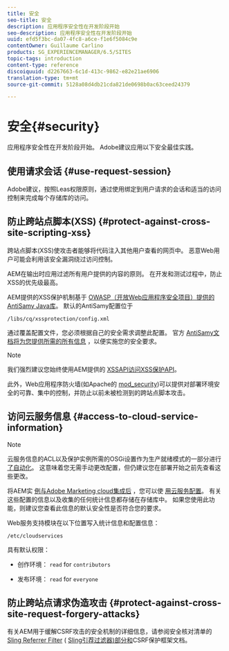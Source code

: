 ```yaml
---
title: 安全
seo-title: 安全
description: 应用程序安全性在开发阶段开始
seo-description: 应用程序安全性在开发阶段开始
uuid: efd5f3bc-da07-4fc8-a6ce-f1e6f5084c9e
contentOwner: Guillaume Carlino
products: SG_EXPERIENCEMANAGER/6.5/SITES
topic-tags: introduction
content-type: reference
discoiquuid: d2267663-6c1d-413c-9862-e82e21ae6906
translation-type: tm+mt
source-git-commit: 5128a08d4db21cda821de0698b0ac63ceed24379

---
```



# 安全{#security}

应用程序安全性在开发阶段开始。 Adobe建议应用以下安全最佳实践。

## 使用请求会话 {#use-request-session}

Adobe建议，按照Leas权限原则，通过使用绑定到用户请求的会话和适当的访问控制来完成每个存储库的访问。

## 防止跨站点脚本(XSS) {#protect-against-cross-site-scripting-xss}

跨站点脚本(XSS)使攻击者能够将代码注入其他用户查看的网页中。 恶意Web用户可能会利用该安全漏洞绕过访问控制。

AEM在输出时应用过滤所有用户提供的内容的原则。 在开发和测试过程中，防止XSS的优先级最高。

AEM提供的XSS保护机制基于 [OWASP（开放Web应用程序安全项目）提供的AntiSamy Java库](https://www.owasp.org/index.php/Category:OWASP_AntiSamy_Project)[](https://www.owasp.org/)。 默认的AntiSamy配置位于

`/libs/cq/xssprotection/config.xml`

通过覆盖配置文件，您必须根据自己的安全需求调整此配置。 官方 [AntiSamy文档将为您提供所需的所有信息](https://www.owasp.org/index.php/Category:OWASP_AntiSamy_Project) ，以便实施您的安全要求。

>[!NOTE]
>
>我们强烈建议您始终使用AEM提供的 [XSSAPI访问XSS保护API](https://helpx.adobe.com/experience-manager/6-5/sites/developing/using/reference-materials/javadoc/com/adobe/granite/xss/XSSAPI.html)。

此外，Web应用程序防火墙(如Apache的 [mod_security](https://www.modsecurity.org))可以提供对部署环境安全的可靠、集中的控制，并防止以前未被检测到的跨站点脚本攻击。

## 访问云服务信息 {#access-to-cloud-service-information}

>[!NOTE]
>
>云服务信息的ACL以及保护实例所需的OSGi设置作为生产就绪模式的一部分进行 [了自动化](/help/sites-administering/production-ready.md)。 这意味着您无需手动更改配置，但仍建议您在部署开始之前先查看这些更改。

将AEM实 [例与Adobe Marketing cloud集成后](/help/sites-administering/marketing-cloud.md) ，您可以使 [用云服务配置](/help/sites-developing/extending-cloud-config.md)。 有关这些配置的信息以及收集的任何统计信息都存储在存储库中。 如果您使用此功能，则建议您查看此信息的默认安全性是否符合您的要求。

Web服务支持模块在以下位置写入统计信息和配置信息：

`/etc/cloudservices`

具有默认权限：

* 创作环境： `read` for `contributors`

* 发布环境： `read` for `everyone`

## 防止跨站点请求伪造攻击 {#protect-against-cross-site-request-forgery-attacks}

有关AEM用于缓解CSRF攻击的安全机制的详细信息，请参阅安全核对清单的 [Sling Referrer Filter](/help/sites-administering/security-checklist.md#protect-against-cross-site-request-forgery) ( [Sling引荐过滤器)部分和](/help/sites-developing/csrf-protection.md)CSRF保护框架文档。